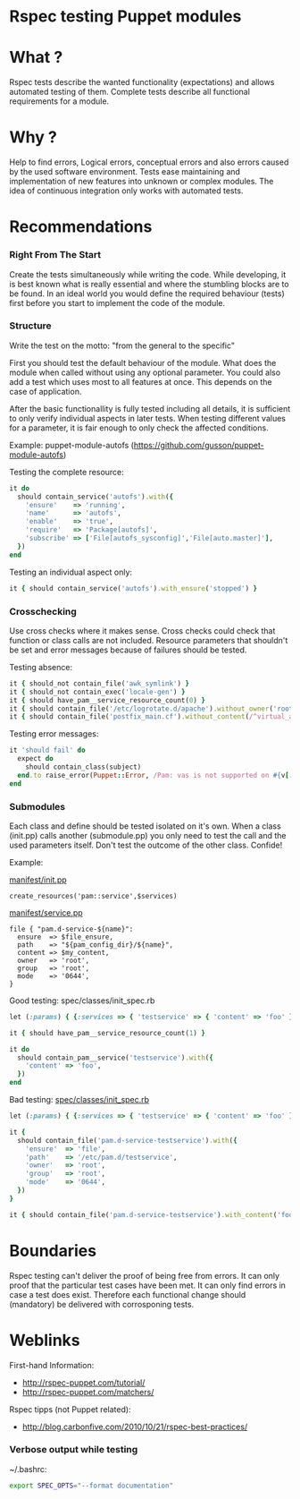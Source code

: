 # Rspec testing Puppet modules

# What ?
Rspec tests describe the wanted functionality (expectations) and allows automated testing of them.
Complete tests describe all functional requirements for a module.


# Why ?
Help to find errors, Logical errors, conceptual errors and also errors caused by the used software environment.
Tests ease maintaining and implementation of new features into unknown or complex modules.
The idea of continuous integration only works with automated tests.


# Recommendations
### Right From The Start
Create the tests simultaneously while writing the code. While developing, it is best known what is really essential
and where the stumbling blocks are to be found.
In an ideal world you would define the required behaviour (tests) first before you start to implement the code of the module.


### Structure
Write the test on the motto: "from the general to the specific"

First you should test the default behaviour of the module. What does the module when called without using any optional parameter.
You could also add a test which uses most to all features at once. This depends on the case of application.

After the basic functionallity is fully tested including all details, it is sufficient to only verify individual aspects
in later tests. When testing different values for a parameter, it is fair enough to only check the affected conditions.


Example:
puppet-module-autofs (https://github.com/gusson/puppet-module-autofs)


Testing the complete resource:
```ruby
it do
  should contain_service('autofs').with({
    'ensure'    => 'running',
    'name'      => 'autofs',
    'enable'    => 'true',
    'require'   => 'Package[autofs]',
    'subscribe' => ['File[autofs_sysconfig]','File[auto.master]'],
  })
end
```

Testing an individual aspect only:
```ruby
it { should contain_service('autofs').with_ensure('stopped') }
```

### Crosschecking
Use cross checks where it makes sense. Cross checks could check that function or class calls are not included.
Resource parameters that shouldn't be set and error messages because of failures should be tested.

Testing absence:
```ruby
it { should_not contain_file('awk_symlink') }
it { should_not contain_exec('locale-gen') }
it { should have_pam__service_resource_count(0) }
it { should contain_file('/etc/logrotate.d/apache').without_owner('root') }
it { should contain_file('postfix_main.cf').without_content(/^virtual_alias_maps = hash:\/etc\/postfix\/virtual$/) }
```

Testing error messages:
```ruby
it 'should fail' do
  expect do
    should contain_class(subject)
  end.to raise_error(Puppet::Error, /Pam: vas is not supported on #{v[:osfamily]} #{v[:release]}/)
end
```

### Submodules
Each class and define should be tested isolated on it's own.
When a class (init.pp) calls another (submodule.pp) you only need to test the call and the used parameters itself.
Don't test the outcome of the other class. Confide!

Example:

[manifest/init.pp](https://github.com/ghoneycutt/puppet-module-pam/blob/8e44c135f0587e81668c2024cbb0d64a8f2c808f/manifests/init.pp#L945)
```puppet
create_resources('pam::service',$services)
```

[manifest/service.pp](https://github.com/ghoneycutt/puppet-module-pam/blob/8e44c135f0587e81668c2024cbb0d64a8f2c808f/manifests/service.pp#L35-L42)
```puppet
file { "pam.d-service-${name}":
  ensure  => $file_ensure,
  path    => "${pam_config_dir}/${name}",
  content => $my_content,
  owner   => 'root',
  group   => 'root',
  mode    => '0644',
}
```

Good testing:
spec/classes/init_spec.rb
```ruby
let (:params) { {:services => { 'testservice' => { 'content' => 'foo' } } } }

it { should have_pam__service_resource_count(1) }

it do
  should contain_pam__service('testservice').with({
    'content' => 'foo',
  })
end

```

Bad testing:
[spec/classes/init_spec.rb](https://github.com/ghoneycutt/puppet-module-pam/blob/8e44c135f0587e81668c2024cbb0d64a8f2c808f/spec/classes/init_spec.rb#L259-L271)
```ruby
let (:params) { {:services => { 'testservice' => { 'content' => 'foo' } } } }

it {
  should contain_file('pam.d-service-testservice').with({
    'ensure'  => 'file',
    'path'    => '/etc/pam.d/testservice',
    'owner'   => 'root',
    'group'   => 'root',
    'mode'    => '0644',
  })
}

it { should contain_file('pam.d-service-testservice').with_content('foo') }

```

# Boundaries
Rspec testing can't deliver the proof of being free from errors. It can only proof that the particular test cases have been met.
It can only find errors in case a test does exist.
Therefore each functional change should (mandatory) be delivered with corrosponing tests.


# Weblinks
First-hand Information:
- http://rspec-puppet.com/tutorial/
- http://rspec-puppet.com/matchers/

Rspec tipps (not Puppet related):
- http://blog.carbonfive.com/2010/10/21/rspec-best-practices/

### Verbose output while testing
~/.bashrc:
```bash
export SPEC_OPTS="--format documentation"
```
